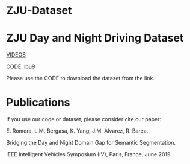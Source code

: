 # ZJU-Dataset

# ZJU Day and Night Driving Dataset

[VIDEOS](https://pan.baidu.com/s/1iNGls1YD3BhIWrKA_ntiJw)

CODE: ibu9

Please use the CODE to download the dataset from the link.

# Publications
If you use our code or dataset, please consider cite our paper:

E. Romera, L.M. Bergasa, K. Yang, J.M. Álvarez, R. Barea.

Bridging the Day and Night Domain Gap for Semantic Segmentation.

IEEE Intelligent Vehicles Symposium (IV), Paris, France, June 2019.

